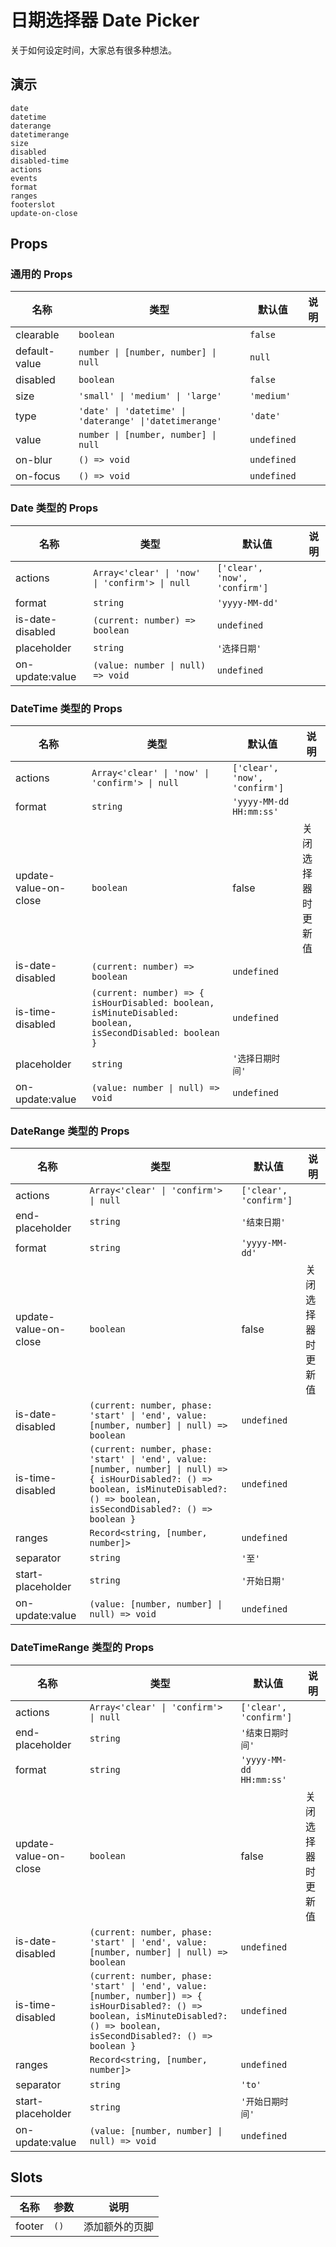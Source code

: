 # 日期选择器 Date Picker

关于如何设定时间，大家总有很多种想法。

## 演示

```demo
date
datetime
daterange
datetimerange
size
disabled
disabled-time
actions
events
format
ranges
footerslot
update-on-close
```

## Props

### 通用的 Props

| 名称 | 类型 | 默认值 | 说明 |
| --- | --- | --- | --- |
| clearable | `boolean` | `false` |  |
| default-value | `number \| [number, number] \| null` | `null` |  |
| disabled | `boolean` | `false` |  |
| size | `'small' \| 'medium' \| 'large'` | `'medium'` |  |
| type | `'date' \| 'datetime' \| 'daterange' \|'datetimerange'` | `'date'` |  |
| value | `number \| [number, number] \| null` | `undefined` |  |
| on-blur | `() => void` | `undefined` |  |
| on-focus | `() => void` | `undefined` |  |

### Date 类型的 Props

| 名称 | 类型 | 默认值 | 说明 |
| --- | --- | --- | --- |
| actions | `Array<'clear' \| 'now' \| 'confirm'> \| null` | `['clear', 'now', 'confirm']` |  |
| format | `string` | `'yyyy-MM-dd'` |  |
| is-date-disabled | `(current: number) => boolean` | `undefined` |  |
| placeholder | `string` | `'选择日期'` |  |
| on-update:value | `(value: number \| null) => void` | `undefined` |  |

### DateTime 类型的 Props

| 名称 | 类型 | 默认值 | 说明 |
| --- | --- | --- | --- |
| actions | `Array<'clear' \| 'now' \| 'confirm'> \| null` | `['clear', 'now', 'confirm']` |  |
| format | `string` | `'yyyy-MM-dd HH:mm:ss'` |  |
| update-value-on-close | `boolean` | false | 关闭选择器时更新值 |
| is-date-disabled | `(current: number) => boolean` | `undefined` |  |
| is-time-disabled | `(current: number) => { isHourDisabled: boolean, isMinuteDisabled: boolean, isSecondDisabled: boolean }` | `undefined` |  |
| placeholder | `string` | `'选择日期时间'` |  |
| on-update:value | `(value: number \| null) => void` | `undefined` |  |

### DateRange 类型的 Props

| 名称 | 类型 | 默认值 | 说明 |
| --- | --- | --- | --- |
| actions | `Array<'clear' \| 'confirm'> \| null` | `['clear', 'confirm']` |  |
| end-placeholder | `string` | `'结束日期'` |  |
| format | `string` | `'yyyy-MM-dd'` |  |
| update-value-on-close | `boolean` | false | 关闭选择器时更新值 |
| is-date-disabled | `(current: number, phase: 'start' \| 'end', value: [number, number] \| null) => boolean` | `undefined` |  |
| is-time-disabled | `(current: number, phase: 'start' \| 'end', value: [number, number] \| null) => { isHourDisabled?: () => boolean, isMinuteDisabled?: () => boolean, isSecondDisabled?: () => boolean }` | `undefined` |  |
| ranges | `Record<string, [number, number]>` | `undefined` |  |
| separator | `string` | `'至'` |  |
| start-placeholder | `string` | `'开始日期'` |  |
| on-update:value | `(value: [number, number] \| null) => void` | `undefined` |  |

### DateTimeRange 类型的 Props

| 名称 | 类型 | 默认值 | 说明 |
| --- | --- | --- | --- |
| actions | `Array<'clear' \| 'confirm'> \| null` | `['clear', 'confirm']` |  |
| end-placeholder | `string` | `'结束日期时间'` |  |
| format | `string` | `'yyyy-MM-dd HH:mm:ss'` |  |
| update-value-on-close | `boolean` | false | 关闭选择器时更新值 |
| is-date-disabled | `(current: number, phase: 'start' \| 'end', value: [number, number] \| null) => boolean` | `undefined` |  |
| is-time-disabled | `(current: number, phase: 'start' \| 'end', value: [number, number]) => { isHourDisabled?: () => boolean, isMinuteDisabled?: () => boolean, isSecondDisabled?: () => boolean }` | `undefined` |  |
| ranges | `Record<string, [number, number]>` | `undefined` |  |
| separator | `string` | `'to'` |  |
| start-placeholder | `string` | `'开始日期时间'` |  |
| on-update:value | `(value: [number, number] \| null) => void` | `undefined` |  |

## Slots

| 名称   | 参数 | 说明           |
| ------ | ---- | -------------- |
| footer | `()` | 添加额外的页脚 |

